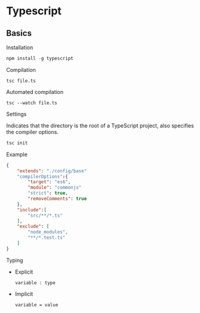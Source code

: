 # Typescript

## Basics

Installation

```javascript
npm install -g typescript
```

Compilation

```
tsc file.ts
```

Automated compilation

```
tsc --watch file.ts
```

Settings

Indicates that the directory is the root of a TypeScript project, also specifies the compiler options.

```javascript
tsc init
```

Example

```json
{
	"extends": "./config/base"
	"compilerOptions":{
		"target": "es6",
		"module": "commonjs"
		"strict": true,
		"removeComments": true
	},
	"include":[
		"src/**/*.ts"
	],
	"exclude": [
		"node_modules",
		"**/*.test.ts"
	]
}
```

Typing

- Explicit

  ```
  variable : type
  ```

- Implicit

  ```
  variable = value
  ```

  

